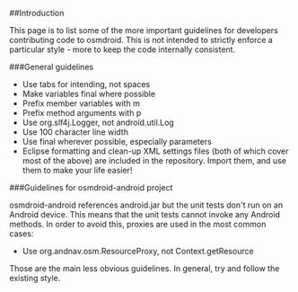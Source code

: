 ##Introduction

This page is to list some of the more important guidelines for developers contributing code to osmdroid.  This is not intended to strictly enforce a particular style - more to keep the code internally consistent.

###General guidelines

 * Use tabs for intending, not spaces
 * Make variables final where possible
 * Prefix member variables with m
 * Prefix method arguments with p
 * Use org.slf4j.Logger, not android.util.Log
 * Use 100 character line width
 * Use final wherever possible, especially parameters
 * Eclipse formatting and clean-up XML settings files (both of which cover most of the above) are included in the repository. Import them, and use them to make your life easier!

###Guidelines for osmdroid-android project

osmdroid-android references android.jar but the unit tests don't run on an Android device.  This means that the unit tests cannot invoke any Android methods.  In order to avoid this, proxies are used in the most common cases:

 * Use org.andnav.osm.ResourceProxy, not Context.getResource

Those are the main less obvious guidelines.  In general, try and follow the existing style.